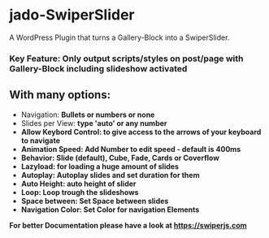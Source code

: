 # jado-SwiperSlider


A WordPress Plugin that turns a Gallery-Block into a SwiperSlider. 

<h3>Key Feature: Only output scripts/styles on post/page with Gallery-Block including slideshow activated</h3>



<h2>With many options:</h2>

<ul>

<li>Navigation: <strong>Bullets or numbers or none</strong></li>
<li>Slides per View: <strong>type 'auto' or any number</strong</li>
<li>Allow Keybord Control: <strong>to give access to the arrows of your keyboard to navigate</strong</li>
<li>Animation Speed: <strong>Add Number to edit speed - default is 400ms</strong</li>
<li>Behavior: <strong>Slide (default), Cube, Fade, Cards or Coverflow</strong</li>
<li>Lazyload: <strong>for loading a huge amount of slides</strong</li>
<li>Autoplay: <strong>Autoplay slides and set duration for them</strong</li>
<li>Auto Height: <strong>auto height of slider</strong</li>
<li>Loop: <strong>Loop trough the slideshows</strong</li>
<li>Space between: <strong>Set Space between slides</strong</li>
<li>Navigation Color: <strong>Set Color for navigation Elements</strong></li>

</ul>

For better Documentation please have a look at https://swiperjs.com

